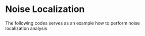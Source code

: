 # Noise Localization

The following codes serves as an example how to perform noise localization analysis
